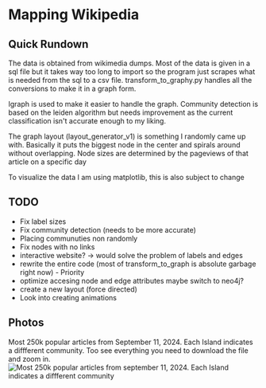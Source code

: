 # Mapping Wikipedia

## Quick Rundown
The data is obtained from wikimedia dumps. Most of the data is given in a sql file but it takes way too long to import so the program just scrapes what is needed from the sql to a csv file. transform_to_graphy.py handles all the conversions to make it in a graph form. 

Igraph is used to make it easier to handle the graph. Community detection is based on the leiden algorithm but needs improvement as the current classification isn't accurate enough to my liking. 

The graph layout (layout_generator_v1) is something I randomly came up with. Basically it puts the biggest node in the center and spirals around without overlapping. Node sizes are determined by the pageviews of that article on a specific day

To visualize the data I am using matplotlib, this is also subject to change

## TODO
- Fix label sizes
- Fix community detection (needs to be more accurate) 
- Placing communuties non randomly
- Fix nodes with no links
- interactive website? -> would solve the problem of labels and edges
- rewrite the entire code (most of transform_to_graph is absolute garbage right now) - Priority
- optimize accesing node and edge attributes maybe switch to neo4j?
- create a new layout (force directed)
- Look into creating animations


## Photos
Most 250k popular articles from September 11, 2024. Each Island indicates a diffferent community. Too see everything you need to download the file and zoom in.
![Most 250k popular articles from september 11, 2024. Each Island indicates a diffferent community](https://github.com/HalilB84/Map-of-Wiki/blob/main/Images/iteration_2.png)


